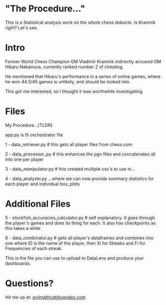 # "The Procedure..."
This is a Statistical analysis work on the whole chess debocle. Is Kramnik right? Let's see.

# Intro
Former World Chess Champion GM Vladimir Kramnik indirectly accused GM Hikaru Nakamura, currently ranked number 2 of cheating.

He mentioned that Hikaru's performance in a series of online games, where he won 44.5/45 games is unlikely, and should be looked into.

This got me interested, so I thought it was worthwhile investigating.

# Files
My Procedure...[TLDR]

app.py is th orchestrator file

1 - data_retriever.py   # this gets all player files from chess.com

2 - data_processor_py # this enhances the pgn files and concatenates all into one per player

3 - data_manipulator.py # this created multiple csv's to use in...

4 - data_analyzer.py ...where we can now provide summary statistics for each player and individual box_plots

# Additional Files
5 - stockfish_accuracies_calculator.py # self explanatory. It goes through the player's games and does its thing for each. It also has checkpoints as this takes a while

6 - data_combinator.py # gets all player's dataframes and combines into one where ID is the name of the player, then Xi for Streaks and Fi for Frequencies of each streak.

This is the file you can use to upload to DataLens and produce your dashboards.

# Questions?
Hit me up at: evilmathcat@yandex.com
